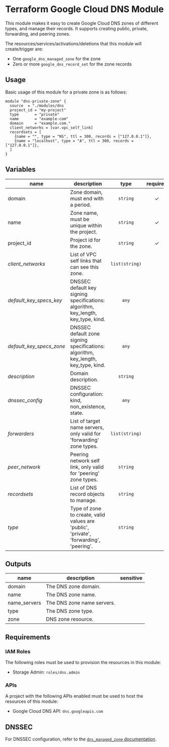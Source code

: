# Terraform Google Cloud DNS Module

This module makes it easy to create Google Cloud DNS zones of different types, and manage their records. It supports creating public, private, forwarding, and peering zones.

The resources/services/activations/deletions that this module will create/trigger are:

- One `google_dns_managed_zone` for the zone
- Zero or more `google_dns_record_set` for the zone records

## Usage

Basic usage of this module for a private zone is as follows:

```hcl
module "dns-private-zone" {
  source  = "./modules/dns
  project_id = "my-project"
  type       = "private"
  name       = "example-com"
  domain     = "example.com."
  client_networks = [var.vpc_self_link]
  recordsets = [
    {name = "", type = "NS", ttl = 300, records = ["127.0.0.1"]},
    {name = "localhost", type = "A", ttl = 300, records = ["127.0.0.1"]},
  ]
}

```

<!-- BEGIN TFDOC -->
## Variables

| name | description | type | required | default |
|---|---|:---: |:---:|:---:|
| domain | Zone domain, must end with a period. | <code title="">string</code> | ✓ | <code title=""></code> |
| name | Zone name, must be unique within the project. | <code title="">string</code> | ✓ | <code title=""></code> |
| project_id | Project id for the zone. | <code title="">string</code> | ✓ | <code title=""></code> |
| *client_networks* | List of VPC self links that can see this zone. | <code title="list&#40;string&#41;">list(string)</code> |  | <code title="">[]</code> |
| *default_key_specs_key* | DNSSEC default key signing specifications: algorithm, key_length, key_type, kind. | <code title="">any</code> |  | <code title="">{}</code> |
| *default_key_specs_zone* | DNSSEC default zone signing specifications: algorithm, key_length, key_type, kind. | <code title="">any</code> |  | <code title="">{}</code> |
| *description* | Domain description. | <code title="">string</code> |  | <code title="">Terraform managed.</code> |
| *dnssec_config* | DNSSEC configuration: kind, non_existence, state. | <code title="">any</code> |  | <code title="">{}</code> |
| *forwarders* | List of target name servers, only valid for 'forwarding' zone types. | <code title="list&#40;string&#41;">list(string)</code> |  | <code title="">[]</code> |
| *peer_network* | Peering network self link, only valid for 'peering' zone types. | <code title="">string</code> |  | <code title=""></code> |
| *recordsets* | List of DNS record objects to manage. | <code title="string&#10;ttl     &#61; number&#10;records &#61; list&#40;string&#41;&#10;&#125;&#41;&#41;">string</code> |  | <code title="">[]</code> |
| *type* | Type of zone to create, valid values are 'public', 'private', 'forwarding', 'peering'. | <code title="">string</code> |  | <code title="">private</code> |

## Outputs

| name | description | sensitive |
|---|---|:---:|
| domain | The DNS zone domain. |  |
| name | The DNS zone name. |  |
| name_servers | The DNS zone name servers. |  |
| type | The DNS zone type. |  |
| zone | DNS zone resource. |  |
<!-- END TFDOC -->

## Requirements

### IAM Roles

The following roles must be used to provision the resources in this module:

- Storage Admin: `roles/dns.admin`

### APIs

A project with the following APIs enabled must be used to host the
resources of this module:

- Google Cloud DNS API: `dns.googleapis.com`

## DNSSEC

For DNSSEC configuration, refer to the [`dns_managed_zone` documentation](https://www.terraform.io/docs/providers/google/r/dns_managed_zone.html#dnssec_config).
